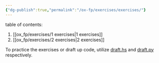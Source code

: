 ```yaml
---
{"dg-publish":true,"permalink":"/ox-fp/exercises/exercises/"}
---
```


table of contents:

1. [[ox_fp/exercises/1 exercises\|1 exercises]]
2. [[ox_fp/exercises/2 exercises\|2 exercises]]

To practice the exercises or draft up code, utilize [draft.hs](https://github.com/agniv-the-marker/functional-programming/blob/main/code/draft.hs) and [draft.py](https://github.com/agniv-the-marker/functional-programming/blob/main/code/draft.py) respectively.